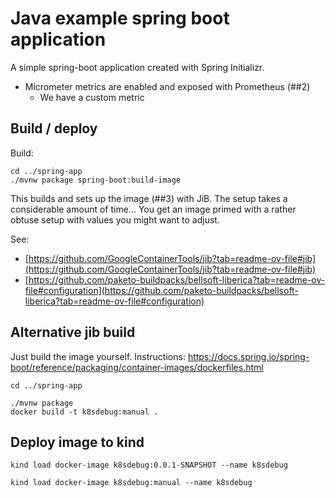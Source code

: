 # Java example spring boot application

A simple spring-boot application created with Spring Initializr.

- Micrometer metrics are enabled and exposed with Prometheus (##2)
    - We have a custom metric

## Build / deploy

Build:
```shell
cd ../spring-app
./mvnw package spring-boot:build-image
```

This builds and sets up the image (##3) with JiB. The setup
takes a considerable amount of time... You get an image primed with
a rather obtuse setup with values you might want to adjust.

See:

- [https://github.com/GoogleContainerTools/jib?tab=readme-ov-file#jib](https://github.com/GoogleContainerTools/jib?tab=readme-ov-file#jib)
- [https://github.com/paketo-buildpacks/bellsoft-liberica?tab=readme-ov-file#configuration](https://github.com/paketo-buildpacks/bellsoft-liberica?tab=readme-ov-file#configuration)

## Alternative jib build

Just build the image yourself. Instructions:
[https://docs.spring.io/spring-boot/reference/packaging/container-images/dockerfiles.html
](https://docs.spring.io/spring-boot/reference/packaging/container-images/dockerfiles.html)

```shell
cd ../spring-app

./mvnw package 
docker build -t k8sdebug:manual .
```


## Deploy image to kind

```shell
kind load docker-image k8sdebug:0.0.1-SNAPSHOT --name k8sdebug
```
```shell
kind load docker-image k8sdebug:manual --name k8sdebug
```
